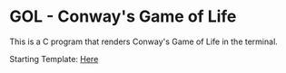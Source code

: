 # GOL - Conway's Game of Life

This is a C program that renders Conway's Game of Life in the terminal.

Starting Template: [Here](https://github.com/TheEvergreenStateCollege/upper-division-cs-24-25/blob/main/gol/gameofLife_template.c)
